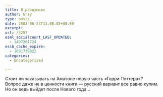 ```yaml
---
title: В раздумьях
author: Gray
type: posts
date: 2003-06-23T13:00:02+00:00
excerpt:
url: /3257
esml_socialcount_LAST_UPDATED:
  - 1497261724
essb_cache_expire:
  - 1601739822
categories:
  - Uncategorized

---
```








Стоит ли заказывать на Амазоне новую часть &#171;Гарри Поттера&#187;?  
Вопрос даже не в ценности книги &#8212; русский вариант все равно купим. Но он ведь выйдет после Нового года&#8230;